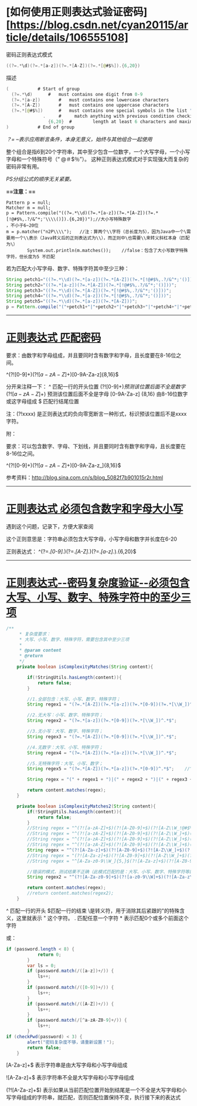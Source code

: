 # [如何使用正则表达式验证密码][https://blog.csdn.net/cyan20115/article/details/106555108]

密码正则表达式模式

```java
((?=.*\d)(?=.*[a-z])(?=.*[A-Z])(?=.*[@#$%]).{6,20})
```

描述

```java
(			# Start of group
  (?=.*\d)		#   must contains one digit from 0-9
  (?=.*[a-z])		#   must contains one lowercase characters
  (?=.*[A-Z])		#   must contains one uppercase characters
  (?=.*[@#$%])		#   must contains one special symbols in the list "@#$%"
              .		#     match anything with previous condition checking
                {6,20}	#        length at least 6 characters and maximum of 20	
)			# End of group
```

*？= –表示应用断言条件，本身无意义，始终与其他组合一起使用*

整个组合是指6到20个字符串，其中至少包含一位数字，一个大写字母，一个小写字母和一个特殊符号（“ @＃$％”）。 这种正则表达式模式对于实现强大而复杂的密码非常有用。

*PS分组公式的顺序无关紧要。*



**==注意：==**

```
Pattern p = null;
Matcher m = null;
p = Pattern.compile("((?=.*\\d)(?=.*[a-z])(?=.*[A-Z])(?=.*[!@#$%,.?/&^*;'\\\\()]).{6,20})");//大小写特殊数字
，不小于6~20位
m = p.matcher("n2P\\\\");   //注：算两个\\字符（总长度为5），因为Java中一个\需要用一个\\表示（Java转义后的正则表达式为\\），而正则中\也需要\\来转义斜杠本身（匹配为\）
        System.out.println(m.matches());	//false：包含了大小写数字特殊字符，但长度为5 不匹配
```



若为匹配大小写字母、数字、特殊字符其中至少三种：

```java
String petch1="((?=.*\\d)(?=.*[a-z])(?=.*[A-Z])(?=.*[!@#$%,.?/&^*;'()]))";
String petch2="((?=.*[a-z])(?=.*[A-Z])(?=.*[!@#$%,.?/&^*;'()]))";
String petch3="((?=.*\\d)(?=.*[A-Z])(?=.*[!@#$%,.?/&^*;'()]))";
String petch4="((?=.*\\d)(?=.*[a-z])(?=.*[!@#$%,.?/&^*;'()]))";
String petch5="((?=.*\\d)(?=.*[a-z])(?=.*[A-Z]))";
p = Pattern.compile("("+petch1+"|"+petch2+"|"+petch3+"|"+petch4+"|"+petch5+").{8,20}");//大写小写特殊数字至少三种，不小于8位
```



----



# [正则表达式 匹配密码](https://www.cnblogs.com/tc-lbx/p/7687119.html)

要求：由数字和字母组成，并且要同时含有数字和字母，且长度要在8-16位之间。



^(?![0-9]+$)(?![a-zA-Z]+$)[0-9A-Za-z]{8,16}$

 

分开来注释一下：
^ 匹配一行的开头位置
(?![0-9]+$) 预测该位置后面不全是数字
(?![a-zA-Z]+$) 预测该位置后面不全是字母
[0-9A-Za-z] {8,16} 由8-16位数字或这字母组成
$ 匹配行结尾位置

注：(?!xxxx) 是正则表达式的负向零宽断言一种形式，标识预该位置后不是xxxx字符。

 

附：

   要求：可以包含数字、字母、下划线，并且要同时含有数字和字母，且长度要在8-16位之间。

 

   ^(?![0-9]+$)(?![a-zA-Z]+$)[0-9A-Za-z_]{8,16}$



参考资料：http://blog.sina.com.cn/s/blog_5082f7b901015r2r.html



----



# [正则表达式 必须包含数字和字母大小写](https://www.cnblogs.com/for917157ever/p/5126772.html)

 

遇到这个问题，记录下，方便大家查阅

 

这个正则意思是：字符串必须包含大写字母，小写字母和数字并长度在6-20

正则表达式：   ^(?=.*[0-9].*)(?=.*[A-Z].*)(?=.*[a-z].*).{6,20}$



----

# [正则表达式--密码复杂度验证--必须包含大写、小写、数字、特殊字符中的至少三项](https://www.cnblogs.com/autumnlj/articles/14264739.html)

```java
/**
     * 复杂度要求：
     * 大写、小写、数字、特殊字符，需要包含其中至少三项
     *
     * @param content
     * @return
     */
    private boolean isComplexityMatches(String content){

        if(!StringUtils.hasLength(content)){
            return false;
        }

        //1.全部包含：大写、小写、数字、特殊字符；
        String regex1 = "(?=.*[A-Z])(?=.*[a-z])(?=.*[0-9])(?=.*[\\W_])^.*$";

        //2.无大写：小写、数字、特殊字符；
        String regex2 = "(?=.*[a-z])(?=.*[0-9])(?=.*[\\W_])^.*$";

        //3.无小写：大写、数字、特殊字符；
        String regex3 = "(?=.*[A-Z])(?=.*[0-9])(?=.*[\\W_])^.*$";

        //4.无数字：大写、小写、特殊字符；
        String regex4 = "(?=.*[A-Z])(?=.*[a-z])(?=.*[\\W_])^.*$";

        //5.无特殊字符：大写、小写、数字；
        String regex5 = "(?=.*[A-Z])(?=.*[a-z])(?=.*[0-9])^.*$";	//^.*$表示匹配前面.*0个或多个字符开头结尾

        String regex = "(" + regex1 + ")|(" + regex2 + ")|(" + regex3 + ")|(" + regex4 + ")|(" + regex5 + ")";

        return content.matches(regex);
    }

    private boolean isComplexityMatches2(String content){
        if(!StringUtils.hasLength(content)){
            return false;
        }
        //String regex = "^(?![a-zA-Z]+$)(?![A-Z0-9]+$)(?![A-Z\\W_!@#$%^&*`~()-+=]+$)(?![a-z0-9]+$)(?![a-z\\W_!@#$%^&*`~()-+=]+$)(?![0-9\\W_!@#$%^&*`~()-+=]+$)[a-zA-Z0-9\\W_!@#$%^&*`~()-+=]{8,30}$";
        //String regex = "^(?![a-zA-Z]+$)(?![A-Z0-9]+$)(?![A-Z\\W_]+$)(?![a-z0-9]+$)(?![a-z\\W_]+$)(?![0-9\\W_]+$)[a-zA-Z0-9\\W_]{8,30}$";
        //String regex = "^(?![a-zA-Z]+$)(?![A-Z0-9]+$)(?![A-Z\\W_]+$)(?![a-z0-9]+$)(?![a-z\\W_]+$)(?![0-9\\W_]+$)[a-zA-Z0-9\\W_]{5,30}$";
        //String regex = "^(?![a-zA-Z]+$)(?![A-Z0-9]+$)(?![A-Z\\W_]+$)(?![a-z0-9]+$)(?![a-z\\W_]+$)(?![0-9\\W_]+$)[a-zA-Z0-9\\W_]{5,}$";
        String regex = "^(?![A-Za-z]+$)(?![A-Z0-9]+$)(?![A-Z\\W_]+$)(?![a-z0-9]+$)(?![a-z\\W_]+$)(?![0-9\\W_]+$)[A-Za-z0-9\\W_]{5,}$";//ok
        //String regex = "(?![A-Za-z]+$)(?![A-Z0-9]+$)(?![A-Z\\W_]+$)(?![a-z0-9]+$)(?![a-z\\W_]+$)(?![0-9\\W_]+$)^[A-Za-z0-9\\W_]{5,}$";//ok
        //String regex = "^[A-Za-z0-9\\W_]{5,}$(?![A-Za-z]+$)(?![A-Z0-9]+$)(?![A-Z\\W_]+$)(?![a-z0-9]+$)(?![a-z\\W_]+$)";

        //错误的模式，测试结果不正确（此模式匹配的是：大写、小写、数字、特殊字符等四项必须全部包含）
        String regex2 = "^(?![A-Za-z0-9]+$)(?![a-z0-9\\W]+$)(?![A-Za-z\\W]+$)(?![A-Z0-9\\W]+$)[a-zA-Z0-9\\W]{5,30}$";

        return content.matches(regex);
        //return content.matches(regex2);
    }
```

^ 匹配一行的开头
$匹配一行的结束
\是转义符，用于消除其后紧跟的"的特殊含义，这里就表示 " 这个字符。
. 匹配任意一个字符
\* 表示匹配0个或多个前面这个字符



或：

```java
if (password.length < 8) {
            return 0;
        }
        var ls = 0;
        if (password.match(/([a-z])+/)) {
            ls++;
        }
        if (password.match(/([0-9])+/)) {
            ls++;
        }
        if (password.match(/([A-Z])+/)) {
            ls++;
        }
        if (password.match(/[^a-zA-Z0-9]+/)) {
            ls++;
        }
if (checkPwd(password) < 3) {
        alert("密码复杂度不够，请重新设置！");
        return false;
    }
```

 [A-Za-z]+$ 表示字符串是由大写字母和小写字母组成

  ![A-Za-z]+$ 表示字符串不全是大写字母和小写字母组成

  (?![A-Za-z]+$) 表示如果从当前匹配位置开始到结尾是一个不全是大写字母和小写字母组成的字符串，就匹配，否则匹配位置保持不变，执行接下来的表达式